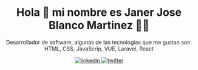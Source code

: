 <div align="center">
  <h1 align="center">Hola 🙌 mi nombre es Janer Jose Blanco Martinez 👨‍💻</h1>
  <p>Desarrollador de software, algunas de las tecnologias que me gustan son: HTML, CSS, JavaScrip, VUE, Laravel, React</p>

  <a href="https://www.linkedin.com/in/janer-jose-blanco-martinez-888a9124b" target="_blank">
    <img src=https://img.shields.io/badge/linkedin-%2300acee.svg?color=405DE6&style=for-the-badge&logo=linkedin&logoColor=white alt=linkedin style="margin-bottom: 5px;" />
  </a>
  <a href="https://twitter.com/JJBlancoDev" target="_blank">
    <img src=https://img.shields.io/badge/twitter-%2300acee.svg?color=1DA1F2&style=for-the-badge&logo=twitter&logoColor=white alt=twitter style="margin-bottom: 5px;" />
  </a>
</div>










